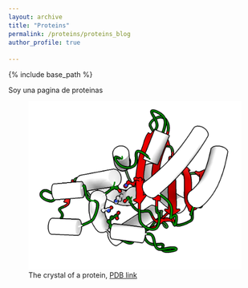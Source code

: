 ```yaml
---
layout: archive
title: "Proteins"
permalink: /proteins/proteins_blog
author_profile: true

---
```


{% include base_path %}

Soy una pagina de proteinas 

<figure>
  <a href="/images/gama_tem1.png">
  <img src="/images/gama_tem1.png" alt = "TEM-1 protein structure" />
    </a>
  <figcaption> The crystal of a protein, <a href = "https://www.rcsb.org/structure/1ZG4">PDB link</a></figcaption>
</figure>

